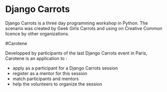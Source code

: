 # Django Carrots

Django Carrots is a three day programming workshop in Python. The scenario was created by Geek Girls Carrots and using on Creative Common licence by other organizations. 

#Carotene

Developped by participants of the last Django Carrots event in Paris, Carotene is an application to :

- apply as a participant for a Django Carrots session
- register as a mentor for this session
- match participants and mentors
- help the volunteers to organize the session
